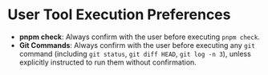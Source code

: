# User Tool Execution Preferences

- **pnpm check**: Always confirm with the user before executing `pnpm check`.
- **Git Commands**: Always confirm with the user before executing any `git` command (including `git status`, `git diff HEAD`, `git log -n 3`), unless explicitly instructed to run them without confirmation.
